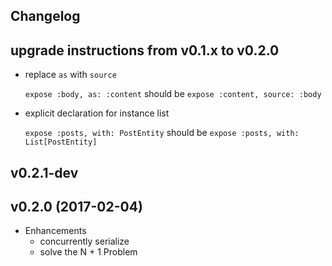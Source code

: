 ## Changelog

## upgrade instructions from v0.1.x to v0.2.0
* replace `as` with `source`

    `expose :body, as: :content` should be `expose :content, source: :body`

* explicit declaration for instance list

    `expose :posts, with: PostEntity` should be `expose :posts, with: List[PostEntity]`


## v0.2.1-dev

## v0.2.0 (2017-02-04)
* Enhancements
  * concurrently serialize
  * solve the N + 1 Problem
